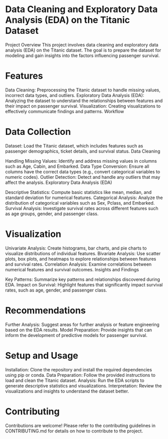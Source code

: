 # Data Cleaning and Exploratory Data Analysis (EDA) on the Titanic Dataset
Project Overview
This project involves data cleaning and exploratory data analysis (EDA) on the Titanic dataset. The goal is to prepare the dataset for modeling and gain insights into the factors influencing passenger survival.

# Features
Data Cleaning: Preprocessing the Titanic dataset to handle missing values, incorrect data types, and outliers.
Exploratory Data Analysis (EDA): Analyzing the dataset to understand the relationships between features and their impact on passenger survival.
Visualization: Creating visualizations to effectively communicate findings and patterns.
Workflow
# Data Collection

Dataset: Load the Titanic dataset, which includes features such as passenger demographics, ticket details, and survival status.
Data Cleaning

Handling Missing Values: Identify and address missing values in columns such as Age, Cabin, and Embarked.
Data Type Conversion: Ensure all columns have the correct data types (e.g., convert categorical variables to numeric codes).
Outlier Detection: Detect and handle any outliers that may affect the analysis.
Exploratory Data Analysis (EDA)

Descriptive Statistics: Compute basic statistics like mean, median, and standard deviation for numerical features.
Categorical Analysis: Analyze the distribution of categorical variables such as Sex, Pclass, and Embarked.
Survival Analysis: Investigate survival rates across different features such as age groups, gender, and passenger class.
# Visualization

Univariate Analysis: Create histograms, bar charts, and pie charts to visualize distributions of individual features.
Bivariate Analysis: Use scatter plots, box plots, and heatmaps to explore relationships between features and survival rates.
Correlation Analysis: Examine correlations between numerical features and survival outcomes.
Insights and Findings

Key Patterns: Summarize key patterns and relationships discovered during EDA.
Impact on Survival: Highlight features that significantly impact survival rates, such as age, gender, and passenger class.
# Recommendations

Further Analysis: Suggest areas for further analysis or feature engineering based on the EDA results.
Model Preparation: Provide insights that can inform the development of predictive models for passenger survival.
# Setup and Usage
Installation: Clone the repository and install the required dependencies using pip or conda.
Data Preparation: Follow the provided instructions to load and clean the Titanic dataset.
Analysis: Run the EDA scripts to generate descriptive statistics and visualizations.
Interpretation: Review the visualizations and insights to understand the dataset better.
# Contributing
Contributions are welcome! Please refer to the contributing guidelines in CONTRIBUTING.md for details on how to contribute to the project.
